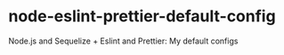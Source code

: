 # node-eslint-prettier-default-config
Node.js and Sequelize + Eslint and Prettier: My default configs
